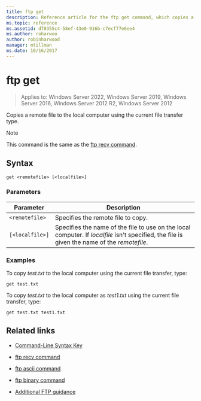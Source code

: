 ```yaml
---
title: ftp get
description: Reference article for the ftp get command, which copies a remote file to the local computer using the current file transfer type.
ms.topic: reference
ms.assetid: d70355c4-58ef-43e0-916b-c7ecf77e6ee4
ms.author: roharwoo
author: robinharwood
manager: mtillman
ms.date: 10/16/2017
---
```


# ftp get

>Applies to: Windows Server 2022, Windows Server 2019, Windows Server 2016, Windows Server 2012 R2, Windows Server 2012

Copies a remote file to the local computer using the current file transfer type.

> [!NOTE]
> This command is the same as the [ftp recv command](ftp-recv.md).

## Syntax

```
get <remotefile> [<localfile>]
```

### Parameters

| Parameter | Description |
| --------- | ----------- |
| `<remotefile>` | Specifies the remote file to copy. |
| `[<localfile>]` | Specifies the name of the file to use on the local computer. If *localfile* isn't specified, the file is given the name of the *remotefile*. |

### Examples

To copy *test.txt* to the local computer using the current file transfer, type:

```
get test.txt
```

To copy *test.txt* to the local computer as *test1.txt* using the current file transfer, type:

```
get test.txt test1.txt
```

## Related links

- [Command-Line Syntax Key](command-line-syntax-key.md)

- [ftp recv command](ftp-recv.md)

- [ftp ascii command](ftp-ascii.md)

- [ftp binary command](ftp-binary.md)

- [Additional FTP guidance](/previous-versions/orphan-topics/ws.10/cc756013(v=ws.10))
